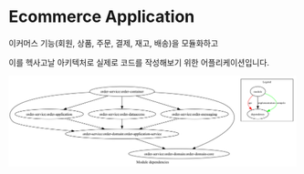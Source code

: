 # Ecommerce Application
이커머스 기능(회원, 상품, 주문, 결제, 재고, 배송)을 모듈화하고 

이를 헥사고날 아키텍처로 실제로 코드를 작성해보기 위한 어플리케이션입니다. 

![order-module-graph.png](docs/file/order-module-graph.png)